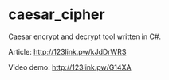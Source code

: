 # caesar_cipher
Caesar encrypt and decrypt tool written in C#.

Article: http://123link.pw/kJdDrWRS

Video demo: http://123link.pw/G14XA
